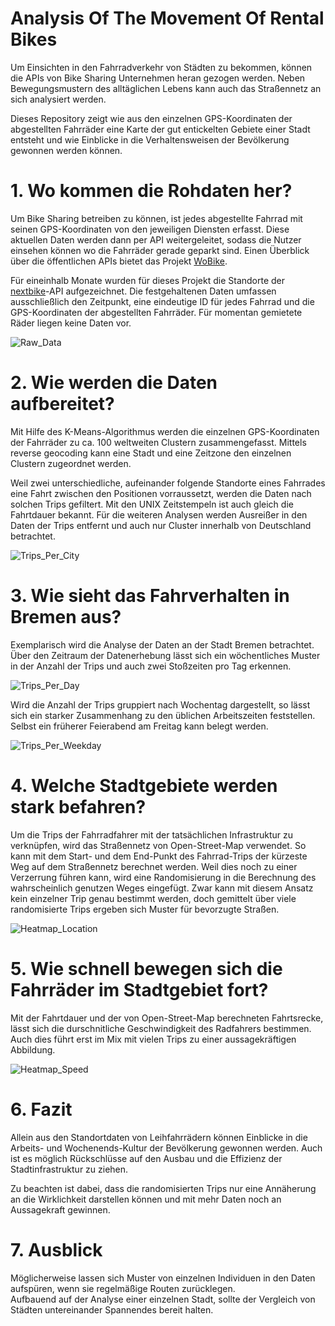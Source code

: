 # Analysis Of The Movement Of Rental Bikes

Um Einsichten in den Fahrradverkehr von Städten zu bekommen, können die APIs von Bike Sharing Unternehmen heran gezogen werden. Neben Bewegungsmustern des alltäglichen Lebens kann auch das Straßennetz an sich analysiert werden.

Dieses Repository zeigt wie aus den einzelnen GPS-Koordinaten der abgestellten Fahrräder eine Karte der gut entickelten Gebiete einer Stadt entsteht und wie Einblicke in die Verhaltensweisen der Bevölkerung gewonnen werden können. 


# 1. Wo kommen die Rohdaten her?

Um Bike Sharing betreiben zu können, ist jedes abgestellte Fahrrad mit seinen GPS-Koordinaten von den jeweiligen Diensten erfasst. Diese aktuellen Daten werden dann per API weitergeleitet, sodass die Nutzer einsehen können wo die Fahrräder gerade geparkt sind. 
Einen Überblick über die öffentlichen APIs bietet das Projekt [WoBike](https://api.nextbike.net/reservation/geojson/flexzone_all.json).

Für eineinhalb Monate wurden für dieses Projekt die Standorte der [nextbike](https://www.nextbike.de/)-API aufgezeichnet. Die festgehaltenen Daten umfassen ausschließlich den Zeitpunkt, eine eindeutige ID für jedes Fahrrad und die GPS-Koordinaten der abgestellten Fahrräder. Für momentan gemietete Räder liegen keine Daten vor.

![Raw_Data](/build/Raw_Data_Table.png)


# 2. Wie werden die Daten aufbereitet?

Mit Hilfe des K-Means-Algorithmus werden die einzelnen GPS-Koordinaten der Fahrräder zu ca. 100 weltweiten Clustern zusammengefasst. Mittels reverse geocoding kann eine Stadt und eine Zeitzone den einzelnen Clustern zugeordnet werden. 

Weil zwei unterschiedliche, aufeinander folgende Standorte eines Fahrrades eine Fahrt zwischen den Positionen vorraussetzt, werden die Daten nach solchen Trips gefiltert. Mit den UNIX Zeitstempeln ist auch gleich die Fahrtdauer bekannt. 
Für die weiteren Analysen werden Ausreißer in den Daten der Trips entfernt und auch nur Cluster innerhalb von Deutschland betrachtet. 

![Trips_Per_City](/build/35/Trips_Per_City.png)


# 3. Wie sieht das Fahrverhalten in Bremen aus?

Exemplarisch wird die Analyse der Daten an der Stadt Bremen betrachtet. Über den Zeitraum der Datenerhebung lässt sich ein wöchentliches Muster in der Anzahl der Trips und auch zwei Stoßzeiten pro Tag erkennen. 

![Trips_Per_Day](/build/35/Trips_Distribution_Bremen.png)

Wird die Anzahl der Trips gruppiert nach Wochentag dargestellt, so lässt sich ein starker Zusammenhang zu den üblichen Arbeitszeiten feststellen. Selbst ein früherer Feierabend am Freitag kann belegt werden. 

![Trips_Per_Weekday](/build/35/Trips_Weekday_Bremen.png)


# 4. Welche Stadtgebiete werden stark befahren?

Um die Trips der Fahrradfahrer mit der tatsächlichen Infrastruktur zu verknüpfen, wird das Straßennetz von Open-Street-Map verwendet. So kann mit dem Start- und dem End-Punkt des Fahrrad-Trips der kürzeste Weg auf dem Straßennetz berechnet werden. Weil dies noch zu einer Verzerrung führen kann, wird eine Randomisierung in die Berechnung des wahrscheinlich genutzen Weges eingefügt. 
Zwar kann mit diesem Ansatz kein einzelner Trip genau bestimmt werden, doch gemittelt über viele randomisierte Trips ergeben sich Muster für bevorzugte Straßen. 

![Heatmap_Location](/build/35/Heatmap_Location_Bremen.png)


# 5. Wie schnell bewegen sich die Fahrräder im Stadtgebiet fort?

Mit der Fahrtdauer und der von Open-Street-Map berechneten Fahrtsrecke, lässt sich die durschnitliche Geschwindigkeit des Radfahrers bestimmen. Auch dies führt erst im Mix mit vielen Trips zu einer aussagekräftigen Abbildung.

![Heatmap_Speed](/build/35/Heatmap_Speed_Bremen.png)


# 6. Fazit

Allein aus den Standortdaten von Leihfahrrädern können Einblicke in die Arbeits- und Wochenends-Kultur der Bevölkerung gewonnen werden. 
Auch ist es möglich Rückschlüsse auf den Ausbau und die Effizienz der Stadtinfrastruktur zu ziehen.

Zu beachten ist dabei, dass die randomisierten Trips nur eine Annäherung an die Wirklichkeit darstellen können und mit mehr Daten noch an Aussagekraft gewinnen. 


# 7. Ausblick

Möglicherweise lassen sich Muster von einzelnen Individuen in den Daten aufspüren, wenn sie regelmäßige Routen zurücklegen.  
Aufbauend auf der Analyse einer einzelnen Stadt, sollte der Vergleich von Städten untereinander Spannendes bereit halten. 





